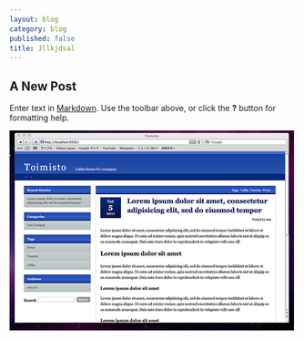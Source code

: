 ```yaml
---
layout: blog
category: blog
published: false
title: Jllkjdsal
---
```


## A New Post

Enter text in [Markdown](http://daringfireball.net/projects/markdown/). Use the toolbar above, or click the **?** button for formatting help.

![Hezkej obrazek](/media/screenshot.jpg)